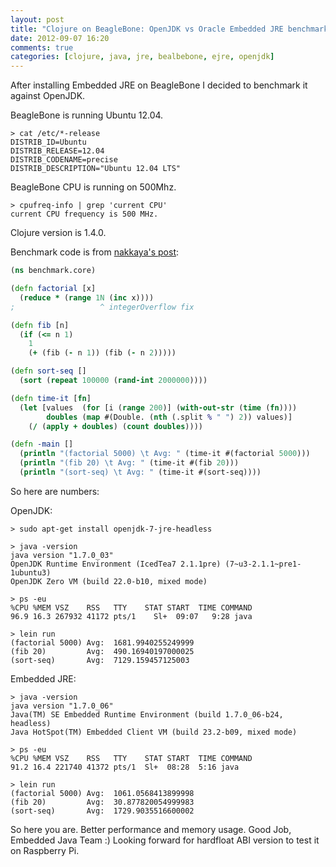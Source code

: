 ```yaml
---
layout: post
title: "Clojure on BeagleBone: OpenJDK vs Oracle Embedded JRE benchmark"
date: 2012-09-07 16:20
comments: true
categories: [clojure, java, jre, bealbebone, ejre, openjdk]
---
```

After installing Embedded JRE on BeagleBone I decided to benchmark it against OpenJDK.

BeagleBone is running Ubuntu 12.04.
```
> cat /etc/*-release
DISTRIB_ID=Ubuntu
DISTRIB_RELEASE=12.04
DISTRIB_CODENAME=precise
DISTRIB_DESCRIPTION="Ubuntu 12.04 LTS"
```

BeagleBone CPU is running on 500Mhz.
```
> cpufreq-info | grep 'current CPU'
current CPU frequency is 500 MHz.
```

Clojure version is 1.4.0.

Benchmark code is from [nakkaya's post](http://nakkaya.com/2011/03/15/clojure-on-the-beagleboard/):
```clojure
(ns benchmark.core)

(defn factorial [x]
  (reduce * (range 1N (inc x))))
;                   ^ integerOverflow fix

(defn fib [n]
  (if (<= n 1)
    1
    (+ (fib (- n 1)) (fib (- n 2)))))

(defn sort-seq []
  (sort (repeat 100000 (rand-int 2000000))))

(defn time-it [fn]
  (let [values  (for [i (range 200)] (with-out-str (time (fn))))
        doubles (map #(Double. (nth (.split % " ") 2)) values)]
    (/ (apply + doubles) (count doubles))))

(defn -main []
  (println "(factorial 5000) \t Avg: " (time-it #(factorial 5000)))
  (println "(fib 20) \t Avg: " (time-it #(fib 20)))
  (println "(sort-seq) \t Avg: " (time-it #(sort-seq))))
```

So here are numbers:

OpenJDK:
```
> sudo apt-get install openjdk-7-jre-headless

> java -version
java version "1.7.0_03"
OpenJDK Runtime Environment (IcedTea7 2.1.1pre) (7~u3-2.1.1~pre1-1ubuntu3)
OpenJDK Zero VM (build 22.0-b10, mixed mode)

> ps -eu
%CPU %MEM VSZ    RSS   TTY    STAT START  TIME COMMAND
96.9 16.3 267932 41172 pts/1    Sl+  09:07   9:28 java

> lein run
(factorial 5000) Avg:  1681.9940255249999
(fib 20)         Avg:  490.16940197000025
(sort-seq)       Avg:  7129.159457125003
```

Embedded JRE:
```
> java -version
java version "1.7.0_06"
Java(TM) SE Embedded Runtime Environment (build 1.7.0_06-b24, headless)
Java HotSpot(TM) Embedded Client VM (build 23.2-b09, mixed mode)

> ps -eu
%CPU %MEM VSZ    RSS   TTY    STAT START  TIME COMMAND
91.2 16.4 221740 41372 pts/1  Sl+  08:28  5:16 java

> lein run
(factorial 5000) Avg:  1061.0568413899998
(fib 20)         Avg:  30.877820054999983
(sort-seq)       Avg:  1729.9035516600002
```

So here you are. Better performance and memory usage.
Good Job, Embedded Java Team :)
Looking forward for hardfloat ABI version to test it on Raspberry Pi.

